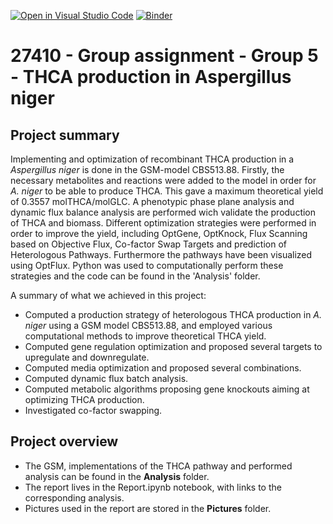 [![Open in Visual Studio Code](https://classroom.github.com/assets/open-in-vscode-718a45dd9cf7e7f842a935f5ebbe5719a5e09af4491e668f4dbf3b35d5cca122.svg)](https://classroom.github.com/online_ide?assignment_repo_id=12060742&assignment_repo_type=AssignmentRepo)
[![Binder](https://mybinder.org/badge_logo.svg)](https://mybinder.org/v2/gh/27410/[PUT-YOUR-REPOSITORY-HERE]/main)

# 27410 - Group assignment - Group 5 - THCA production in Aspergillus niger

## Project summary
Implementing and optimization of recombinant THCA production in a *Aspergillus niger* is done in the GSM-model CBS513.88. Firstly, the necessary metabolites and reactions were added to the model in order for *A. niger* to be able to produce THCA.
This gave a maximum theoretical yield of 0.3557 molTHCA/molGLC. A phenotypic phase plane analysis and dynamic flux balance analysis are performed wich validate the production of THCA and biomass. Different optimization strategies were performed in order to improve the yield, including OptGene, OptKnock, Flux Scanning based on Objective Flux, Co-factor Swap Targets and prediction of Heterologous Pathways. Furthermore the pathways have been visualized using OptFlux. Python was used to computationally perform these strategies and the code can be found in the 'Analysis' folder. 

A summary of what we achieved in this project: 
- Computed a production strategy of heterologous THCA production in *A. niger* using a GSM model CBS513.88, and employed various computational methods to improve theoretical THCA yield.
- Computed gene regulation optimization and proposed several targets to upregulate and downregulate.
- Computed media optimization and proposed several combinations.
- Computed dynamic flux batch analysis.
- Computed metabolic algorithms proposing gene knockouts aiming at optimizing THCA production.
- Investigated co-factor swapping.

## Project overview
- The GSM, implementations of the THCA pathway and performed analysis can be found in the <b>Analysis</b> folder.
- The report lives in the Report.ipynb notebook, with links to the corresponding analysis.
- Pictures used in the report are stored in the <b>Pictures</b> folder.

